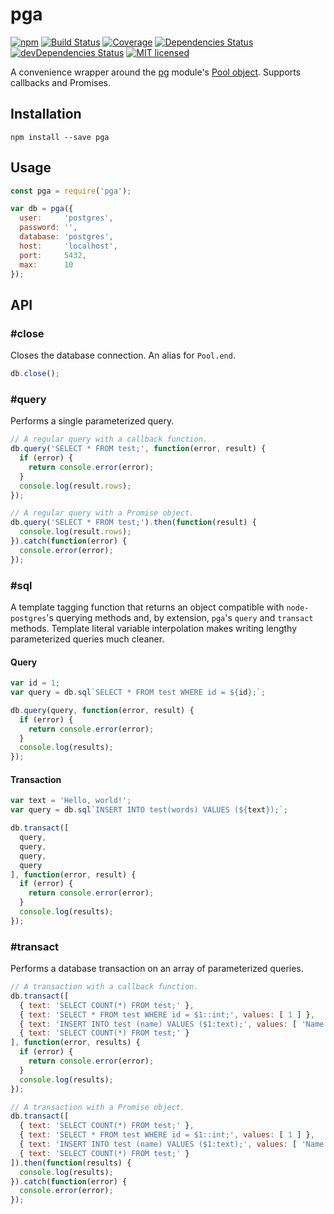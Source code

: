 # pga

[![npm](https://img.shields.io/npm/v/pga.svg?style=flat-square)](https://www.npmjs.com/package/pga) [![Build Status](https://img.shields.io/travis/ConnorWiseman/pga/master.svg?style=flat-square)](https://travis-ci.org/ConnorWiseman/pga) [![Coverage](https://img.shields.io/codecov/c/github/ConnorWiseman/pga.svg?style=flat-square)](https://codecov.io/gh/ConnorWiseman/pga)
[![Dependencies Status](https://david-dm.org/ConnorWiseman/pga/status.svg?style=flat-square)](https://david-dm.org/ConnorWiseman/pga)
[![devDependencies Status](https://david-dm.org/ConnorWiseman/pga/dev-status.svg?style=flat-square)](https://david-dm.org/ConnorWiseman/pga?type=dev)
[![MIT licensed](https://img.shields.io/badge/license-MIT-blue.svg?style=flat-square)](https://github.com/ConnorWiseman/pga/blob/master/LICENSE)

A convenience wrapper around the [pg](https://github.com/brianc/node-postgres) module's [Pool object](https://github.com/brianc/node-pg-pool). Supports callbacks and Promises.


## Installation

```shell
npm install --save pga
```


## Usage

```javascript
const pga = require('pga');

var db = pga({
  user:     'postgres',
  password: '',
  database: 'postgres',
  host:     'localhost',
  port:     5432,
  max:      10
});
```


## API
### &#35;close
Closes the database connection. An alias for `Pool.end`.

```javascript
db.close();
```


### &#35;query
Performs a single parameterized query.

```javascript
// A regular query with a callback function.
db.query('SELECT * FROM test;', function(error, result) {
  if (error) {
    return console.error(error);
  }
  console.log(result.rows);
});

// A regular query with a Promise object.
db.query('SELECT * FROM test;').then(function(result) {
  console.log(result.rows);
}).catch(function(error) {
  console.error(error);
});
```


### &#35;sql
A template tagging function that returns an object compatible with `node-postgres`'s querying methods and, by extension, `pga`'s  `query` and `transact` methods. Template literal variable interpolation makes writing lengthy parameterized queries much cleaner.

#### Query
```javascript
var id = 1;
var query = db.sql`SELECT * FROM test WHERE id = ${id};`;

db.query(query, function(error, result) {
  if (error) {
    return console.error(error);
  }
  console.log(results);
});
```

#### Transaction
```javascript
var text = 'Hello, world!';
var query = db.sql`INSERT INTO test(words) VALUES (${text});`;

db.transact([
  query,
  query,
  query,
  query
], function(error, result) {
  if (error) {
    return console.error(error);
  }
  console.log(results);
});
```


### &#35;transact
Performs a database transaction on an array of parameterized queries.

```javascript
// A transaction with a callback function.
db.transact([
  { text: 'SELECT COUNT(*) FROM test;' },
  { text: 'SELECT * FROM test WHERE id = $1::int;', values: [ 1 ] },
  { text: 'INSERT INTO test (name) VALUES ($1:text);', values: [ 'Name!' ] },
  { text: 'SELECT COUNT(*) FROM test;' }
], function(error, results) {
  if (error) {
    return console.error(error);
  }
  console.log(results);
});

// A transaction with a Promise object.
db.transact([
  { text: 'SELECT COUNT(*) FROM test;' },
  { text: 'SELECT * FROM test WHERE id = $1::int;', values: [ 1 ] },
  { text: 'INSERT INTO test (name) VALUES ($1:text);', values: [ 'Name!' ] },
  { text: 'SELECT COUNT(*) FROM test;' }
]).then(function(results) {
  console.log(results);
}).catch(function(error) {
  console.error(error);
});
```
